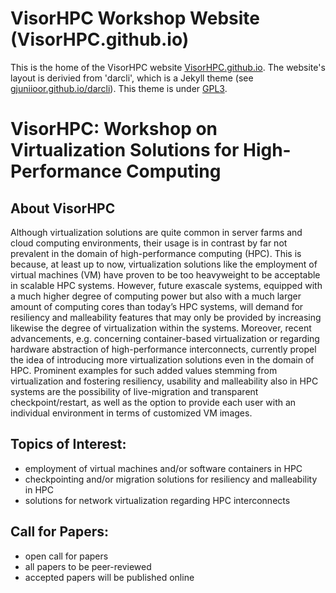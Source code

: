 # VisorHPC Workshop Website (VisorHPC.github.io)

This is the home of the VisorHPC website [VisorHPC.github.io](https://visorhpc.github.io).
The website's layout is derivied from 'darcli', which is a Jekyll theme (see [gjuniioor.github.io/darcli](https://gjuniioor.github.io/darcli)).
This theme is under [GPL3](assets/LICENSE).

# VisorHPC: Workshop on Virtualization Solutions for High-Performance Computing

## About VisorHPC

Although virtualization solutions are quite common in server farms and cloud computing environments, their usage is in contrast by far not prevalent in the domain of high-performance computing (HPC). This is because, at least up to now, virtualization solutions like the employment of virtual machines (VM) have proven to be too heavyweight to be acceptable in scalable HPC systems. However, future exascale systems, equipped with a much higher degree of computing power but also with a much larger amount of computing cores than today’s HPC systems, will demand for resiliency and malleability features that may only be provided by increasing likewise the degree of virtualization within the systems. Moreover, recent advancements, e.g. concerning container-based virtualization or regarding hardware abstraction of high-performance interconnects, currently propel the idea of introducing more virtualization solutions even in the domain of HPC. Prominent examples for such added values stemming from virtualization and fostering resiliency, usability and malleability also in HPC systems are the possibility of live-migration and transparent checkpoint/restart, as well as the option to provide each user with an individual environment in terms of customized VM images.

## Topics of Interest:

* employment of virtual machines and/or software containers in HPC
* checkpointing and/or migration solutions for resiliency and malleability in HPC
* solutions for network virtualization regarding HPC interconnects

## Call for Papers:

* open call for papers
* all papers to be peer-reviewed
* accepted papers will be published online

